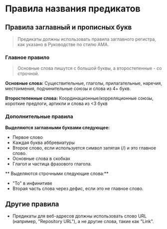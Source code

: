 # Правила названия предикатов

## Правила заглавный и прописных букв

> Предикаты должны использовать правила заглавного регистра, как указано в Руководстве по стилю AMA. 

### Главное правило

> Основные слова пишутся с большой буквы, а второстепенные - со строчной.

**Основные слова:** Существительные, глаголы, прилагательные, наречия, местоимения, подчинительные союзы и слова из 4+ букв.

**Второстепенные слова:** Координационные/корреляционные союзы, короткие предлоги, артикли и слова из <3 букв


### Дополнительные правила

**Выделяются заглавными буквами следующее:**
* Первое слово
* Каждая буква аббревиатуры
* Второе слово, если используется символ запятая (/) и это главное слово.
* Основные слова в скобках
* Глагол и частица фразового глагола.

** Выделяются строчными следующие слова:**
* "To" в инфинитиве
* Вторая часть слова через дефис, если это не главное слово.


## Другие правила
    
* Предикаты для веб-адресов должны использовать слово URL (например, "Repository URL"), а не другие слова, такие как "Link".


